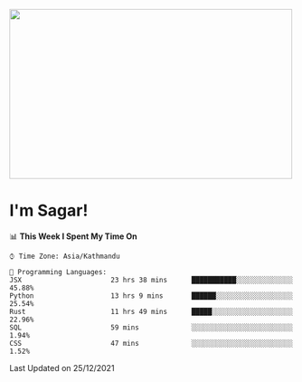 
<img src="https://media.giphy.com/media/3ornk57KwDXf81rjWM/giphy.gif" width="500" height="300" frameBorder="0" class="giphy-embed" allowFullScreen></img>

#   I'm Sagar!

<!--START_SECTION:waka-->
📊 **This Week I Spent My Time On** 

```text
⌚︎ Time Zone: Asia/Kathmandu

💬 Programming Languages: 
JSX                      23 hrs 38 mins      ███████████░░░░░░░░░░░░░░   45.88% 
Python                   13 hrs 9 mins       ██████░░░░░░░░░░░░░░░░░░░   25.54% 
Rust                     11 hrs 49 mins      █████░░░░░░░░░░░░░░░░░░░░   22.96% 
SQL                      59 mins             ░░░░░░░░░░░░░░░░░░░░░░░░░   1.94% 
CSS                      47 mins             ░░░░░░░░░░░░░░░░░░░░░░░░░   1.52%

```


 Last Updated on 25/12/2021
<!--END_SECTION:waka-->
